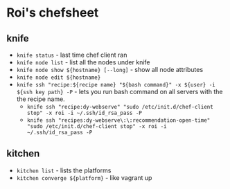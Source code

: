 Roi's chefsheet
===============

## knife
* `knife status` - last time chef client ran
* `knife node list` - list all the nodes under knife
* `knife node show ${hostname} [--long]` - show all node attributes
* `knife node edit ${hostname}`
* `knife ssh "recipe:${recipe name} "${bash command}" -x ${user} -i ${ssh key path} -P` - lets you run bash command on all servers with the the recipe name.
  * `knife ssh "recipe:dy-webserve" "sudo /etc/init.d/chef-client stop" -x roi -i ~/.ssh/id_rsa_pass -P`
  * `knife ssh "recipes:dy-webserve\:\:recommendation-open-time" "sudo /etc/init.d/chef-client stop" -x roi -i ~/.ssh/id_rsa_pass -P`

## kitchen
- `kitchen list` - lists the platforms
- `kitchen converge ${platform}` - like vagrant up
